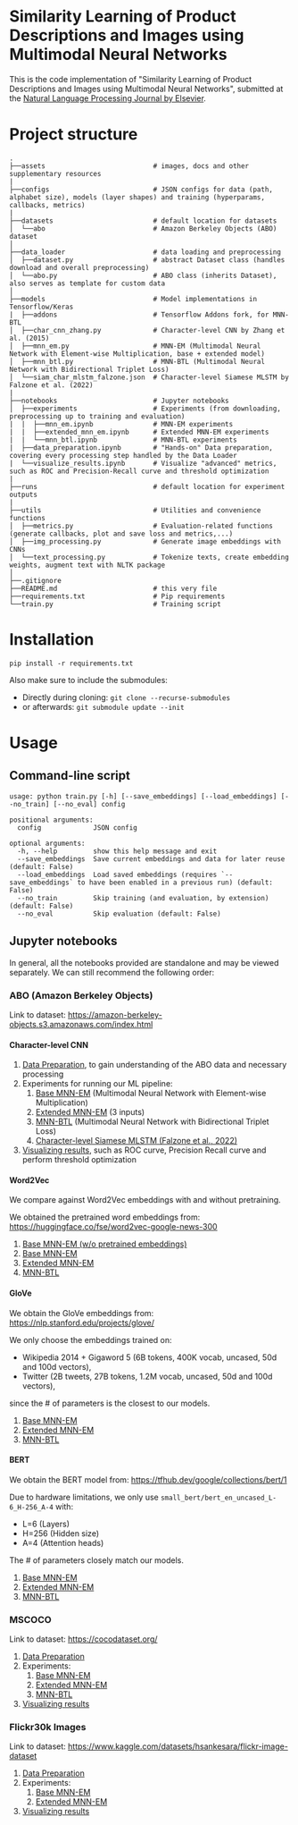 # Similarity Learning of Product Descriptions and Images using Multimodal Neural Networks

This is the code implementation of "Similarity Learning of Product Descriptions and Images using Multimodal Neural Networks", submitted at the [Natural Language Processing Journal by Elsevier](https://www.sciencedirect.com/journal/natural-language-processing-journal).

# Project structure

    .
    ├──assets                           # images, docs and other supplementary resources
    |
    ├──configs                          # JSON configs for data (path, alphabet size), models (layer shapes) and training (hyperparams, callbacks, metrics)
    |
    ├──datasets                         # default location for datasets
    │  └──abo                           # Amazon Berkeley Objects (ABO) dataset
    │
    ├──data_loader                      # data loading and preprocessing
    │  ├──dataset.py                    # abstract Dataset class (handles download and overall preprocessing)
    │  └──abo.py                        # ABO class (inherits Dataset), also serves as template for custom data
    │
    ├──models                           # Model implementations in Tensorflow/Keras
    |  ├──addons                        # Tensorflow Addons fork, for MNN-BTL
    │  ├──char_cnn_zhang.py             # Character-level CNN by Zhang et al. (2015)
    │  ├──mnn_em.py                     # MNN-EM (Multimodal Neural Network with Element-wise Multiplication, base + extended model)
    │  ├──mnn_btl.py                    # MNN-BTL (Multimodal Neural Network with Bidirectional Triplet Loss)
    │  └──siam_char_mlstm_falzone.json  # Character-level Siamese MLSTM by Falzone et al. (2022)
    |
    ├──notebooks                        # Jupyter notebooks
    │  ├──experiments                   # Experiments (from downloading, preprocessing up to training and evaluation)
    |  |  ├──mnn_em.ipynb               # MNN-EM experiments
    |  |  ├──extended_mnn_em.ipynb      # Extended MNN-EM experiments
    |  |  └──mnn_btl.ipynb              # MNN-BTL experiments
    |  ├──data_preparation.ipynb        # "Hands-on" Data preparation, covering every processing step handled by the Data Loader
    |  └──visualize_results.ipynb       # Visualize "advanced" metrics, such as ROC and Precision-Recall curve and threshold optimization
    |
    ├──runs                             # default location for experiment outputs
    |
    ├──utils                            # Utilities and convenience functions
    │  ├──metrics.py                    # Evaluation-related functions (generate callbacks, plot and save loss and metrics,...)
    │  ├──img_processing.py             # Generate image embeddings with CNNs
    │  └──text_processing.py            # Tokenize texts, create embedding weights, augment text with NLTK package
    │
    ├──.gitignore
    ├──README.md                        # this very file
    ├──requirements.txt                 # Pip requirements
    └──train.py                         # Training script

# Installation
```
pip install -r requirements.txt
```
Also make sure to include the submodules:
* Directly during cloning: `git clone --recurse-submodules`
* or afterwards: `git submodule update --init`

# Usage
## Command-line script
```
usage: python train.py [-h] [--save_embeddings] [--load_embeddings] [--no_train] [--no_eval] config

positional arguments:
  config             JSON config

optional arguments:
  -h, --help         show this help message and exit
  --save_embeddings  Save current embeddings and data for later reuse (default: False)
  --load_embeddings  Load saved embeddings (requires `--save_embeddings` to have been enabled in a previous run) (default: False)
  --no_train         Skip training (and evaluation, by extension) (default: False)
  --no_eval          Skip evaluation (default: False)
```

## Jupyter notebooks
In general, all the notebooks provided are standalone and may be viewed separately. We can still recommend the following order:
### ABO (Amazon Berkeley Objects)
Link to dataset: https://amazon-berkeley-objects.s3.amazonaws.com/index.html
#### Character-level CNN
1. [Data Preparation](./notebooks/data_preparation_amazon.ipynb), to gain understanding of the ABO data and necessary processing
2. Experiments for running our ML pipeline:
    1. [Base MNN-EM](./notebooks/experiments/mnn_em_amazon.ipynb) (Multimodal Neural Network with Element-wise Multiplication)
    2. [Extended MNN-EM](./notebooks/experiments/extended_mnn_em_amazon.ipynb) (3 inputs)
    3. [MNN-BTL](./notebooks/experiments/mnn_btl_amazon.ipynb) (Multimodal Neural Network with Bidirectional Triplet Loss)
    4. [Character-level Siamese MLSTM (Falzone et al., 2022)](./notebooks/experiments/siam_char_mlstm_falzone_amazon.ipynb)
3. [Visualizing results](./notebooks/visualize_results_amazon.ipynb), such as ROC curve, Precision Recall curve and perform threshold optimization
#### Word2Vec
We compare against Word2Vec embeddings with and without pretraining.

We obtained the pretrained word embeddings from: https://huggingface.co/fse/word2vec-google-news-300
1. [Base MNN-EM (w/o pretrained embeddings)](./notebooks/experiments/mnn_em_w2v_amazon.ipynb)
2. [Base MNN-EM](./notebooks/experiments/mnn_em_w2v_pretrained_amazon.ipynb)
3. [Extended MNN-EM](./notebooks/experiments/extended_mnn_em_w2v_pretrained_amazon.ipynb)
4. [MNN-BTL](./notebooks/experiments/mnn_btl_w2v_pretrained_amazon.ipynb)
#### GloVe
We obtain the GloVe embeddings from: https://nlp.stanford.edu/projects/glove/

We only choose the embeddings trained on:
* Wikipedia 2014 + Gigaword 5 (6B tokens, 400K vocab, uncased, 50d and 100d vectors),
* Twitter (2B tweets, 27B tokens, 1.2M vocab, uncased, 50d and 100d vectors),

since the # of parameters is the closest to our models.
1. [Base MNN-EM](./notebooks/experiments/mnn_em_glove_amazon.ipynb)
2. [Extended MNN-EM](./notebooks/experiments/extended_mnn_em_glove_amazon.ipynb)
3. [MNN-BTL](./notebooks/experiments/mnn_btl_glove_amazon.ipynb)

#### BERT
We obtain the BERT model from: https://tfhub.dev/google/collections/bert/1

Due to hardware limitations, we only use `small_bert/bert_en_uncased_L-6_H-256_A-4` with:
* L=6 (Layers)
* H=256 (Hidden size)
* A=4 (Attention heads)

The # of parameters closely match our models.
1. [Base MNN-EM](./notebooks/experiments/mnn_em_bert_amazon.ipynb)
2. [Extended MNN-EM](./notebooks/experiments/extended_mnn_em_bert_amazon.ipynb)
3. [MNN-BTL](./notebooks/experiments/mnn_btl_bert_amazon.ipynb)

### MSCOCO
Link to dataset: https://cocodataset.org/
1. [Data Preparation](./notebooks/data_preparation_mscoco.ipynb)
2. Experiments:
    1. [Base MNN-EM](./notebooks/experiments/mnn_em_mscoco.ipynb)
    2. [Extended MNN-EM](./notebooks/experiments/extended_mnn_em_mscoco.ipynb)
    3. [MNN-BTL](./notebooks/experiments/mnn_btl_mscoco.ipynb)
3. [Visualizing results](./notebooks/visualize_results_mscoco.ipynb)
### Flickr30k Images
Link to dataset: https://www.kaggle.com/datasets/hsankesara/flickr-image-dataset
1. [Data Preparation](./notebooks/data_preparation_flickr30k.ipynb)
2. Experiments:
    1. [Base MNN-EM](./notebooks/experiments/mnn_em_flickr30k.ipynb)
    2. [Extended MNN-EM](./notebooks/experiments/extended_mnn_em_flickr30k.ipynb)
3. [Visualizing results](./notebooks/visualize_results_flickr30k.ipynb)
